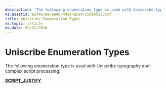 ```yaml
---
description: 'The following enumeration type is used with Uniscribe typography and complex script processing:'
ms.assetid: e2f4e7ee-ee46-4daa-a599-c5da9d133ccf
title: Uniscribe Enumeration Types
ms.topic: article
ms.date: 05/31/2018
---
```


# Uniscribe Enumeration Types

The following enumeration type is used with Uniscribe typography and complex script processing:

[**SCRIPT\_JUSTIFY**](/windows/win32/api/usp10/ne-usp10-script_justify)

 

 



